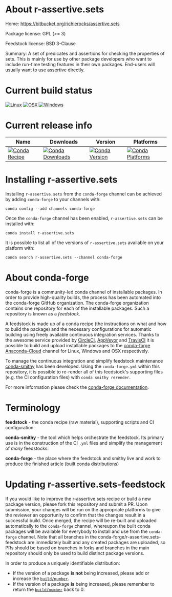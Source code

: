 About r-assertive.sets
======================

Home: https://bitbucket.org/richierocks/assertive.sets

Package license: GPL (>= 3)

Feedstock license: BSD 3-Clause

Summary: A set of predicates and assertions for checking the properties of sets.  This is mainly for use by other package developers who want to include run-time testing features in their own packages.  End-users will usually want to use assertive directly.



Current build status
====================

[![Linux](https://img.shields.io/circleci/project/github/conda-forge/r-assertive.sets-feedstock/master.svg?label=Linux)](https://circleci.com/gh/conda-forge/r-assertive.sets-feedstock)
[![OSX](https://img.shields.io/travis/conda-forge/r-assertive.sets-feedstock/master.svg?label=macOS)](https://travis-ci.org/conda-forge/r-assertive.sets-feedstock)
[![Windows](https://img.shields.io/appveyor/ci/conda-forge/r-assertive.sets-feedstock/master.svg?label=Windows)](https://ci.appveyor.com/project/conda-forge/r-assertive-sets-feedstock/branch/master)

Current release info
====================

| Name | Downloads | Version | Platforms |
| --- | --- | --- | --- |
| [![Conda Recipe](https://img.shields.io/badge/recipe-r--assertive.sets-green.svg)](https://anaconda.org/conda-forge/r-assertive.sets) | [![Conda Downloads](https://img.shields.io/conda/dn/conda-forge/r-assertive.sets.svg)](https://anaconda.org/conda-forge/r-assertive.sets) | [![Conda Version](https://img.shields.io/conda/vn/conda-forge/r-assertive.sets.svg)](https://anaconda.org/conda-forge/r-assertive.sets) | [![Conda Platforms](https://img.shields.io/conda/pn/conda-forge/r-assertive.sets.svg)](https://anaconda.org/conda-forge/r-assertive.sets) |

Installing r-assertive.sets
===========================

Installing `r-assertive.sets` from the `conda-forge` channel can be achieved by adding `conda-forge` to your channels with:

```
conda config --add channels conda-forge
```

Once the `conda-forge` channel has been enabled, `r-assertive.sets` can be installed with:

```
conda install r-assertive.sets
```

It is possible to list all of the versions of `r-assertive.sets` available on your platform with:

```
conda search r-assertive.sets --channel conda-forge
```


About conda-forge
=================

conda-forge is a community-led conda channel of installable packages.
In order to provide high-quality builds, the process has been automated into the
conda-forge GitHub organization. The conda-forge organization contains one repository
for each of the installable packages. Such a repository is known as a *feedstock*.

A feedstock is made up of a conda recipe (the instructions on what and how to build
the package) and the necessary configurations for automatic building using freely
available continuous integration services. Thanks to the awesome service provided by
[CircleCI](https://circleci.com/), [AppVeyor](https://www.appveyor.com/)
and [TravisCI](https://travis-ci.org/) it is possible to build and upload installable
packages to the [conda-forge](https://anaconda.org/conda-forge)
[Anaconda-Cloud](https://anaconda.org/) channel for Linux, Windows and OSX respectively.

To manage the continuous integration and simplify feedstock maintenance
[conda-smithy](https://github.com/conda-forge/conda-smithy) has been developed.
Using the ``conda-forge.yml`` within this repository, it is possible to re-render all of
this feedstock's supporting files (e.g. the CI configuration files) with ``conda smithy rerender``.

For more information please check the [conda-forge documentation](https://conda-forge.org/docs/).

Terminology
===========

**feedstock** - the conda recipe (raw material), supporting scripts and CI configuration.

**conda-smithy** - the tool which helps orchestrate the feedstock.
                   Its primary use is in the construction of the CI ``.yml`` files
                   and simplify the management of *many* feedstocks.

**conda-forge** - the place where the feedstock and smithy live and work to
                  produce the finished article (built conda distributions)


Updating r-assertive.sets-feedstock
===================================

If you would like to improve the r-assertive.sets recipe or build a new
package version, please fork this repository and submit a PR. Upon submission,
your changes will be run on the appropriate platforms to give the reviewer an
opportunity to confirm that the changes result in a successful build. Once
merged, the recipe will be re-built and uploaded automatically to the
`conda-forge` channel, whereupon the built conda packages will be available for
everybody to install and use from the `conda-forge` channel.
Note that all branches in the conda-forge/r-assertive.sets-feedstock are
immediately built and any created packages are uploaded, so PRs should be based
on branches in forks and branches in the main repository should only be used to
build distinct package versions.

In order to produce a uniquely identifiable distribution:
 * If the version of a package **is not** being increased, please add or increase
   the [``build/number``](https://conda.io/docs/user-guide/tasks/build-packages/define-metadata.html#build-number-and-string).
 * If the version of a package **is** being increased, please remember to return
   the [``build/number``](https://conda.io/docs/user-guide/tasks/build-packages/define-metadata.html#build-number-and-string)
   back to 0.
